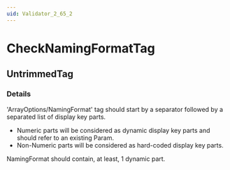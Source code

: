 ```yaml
---
uid: Validator_2_65_2
---
```


# CheckNamingFormatTag

## UntrimmedTag

<!-- Description, Properties, ... sections are auto-generated. -->
<!-- REPLACE ME AUTO-GENERATION -->

### Details

'ArrayOptions/NamingFormat' tag should start by a separator followed by a separated list of display key parts.
- Numeric parts will be considered as dynamic display key parts and should refer to an existing Param.
- Non-Numeric parts will be considered as hard-coded display key parts.

NamingFormat should contain, at least, 1 dynamic part.

<!-- Uncomment to add example code -->
<!--### Example code-->
